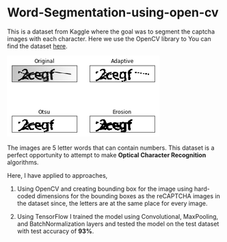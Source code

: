 # Word-Segmentation-using-open-cv

This is a dataset from Kaggle where the goal was to segment the captcha images with each character. Here we use the OpenCV library to 
You can find the dataset [here](https://www.kaggle.com/fournierp/captcha-version-2-images).

![](Captcha%20Image.png)

The images are 5 letter words that can contain numbers. This dataset is a perfect opportunity to attempt to make __Optical Character Recognition__ algorithms.

Here, I have applied to approaches,
1) Using OpenCV and creating bounding box for the image using hard-coded dimensions for the bounding boxes as the reCAPTCHA images in the dataset since, the letters are at the same place for every image.

2) Using TensorFlow I trained the model using Convolutional, MaxPooling, and BatchNormalization layers and tested the model on the test dataset with test accuracy of __93%__.  
